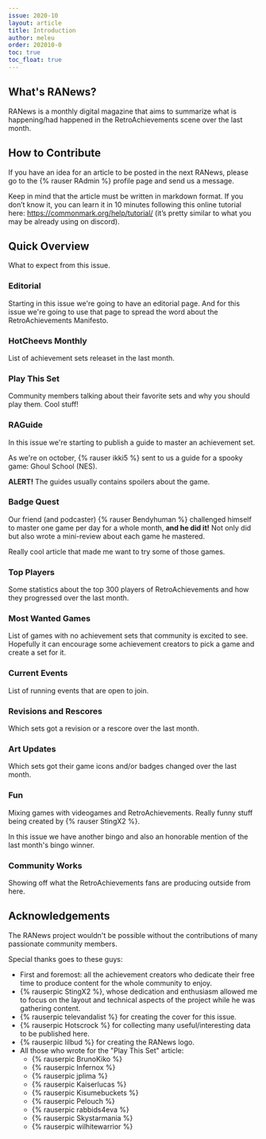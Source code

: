 ```yaml
---
issue: 2020-10
layout: article
title: Introduction
author: meleu
order: 202010-0
toc: true
toc_float: true
---
```


## What's RANews?

RANews is a monthly digital magazine that aims to summarize what is happening/had happened in the RetroAchievements scene over the last month.


## How to Contribute

If you have an idea for an article to be posted in the next RANews, please go to the {% rauser RAdmin %} profile page and send us a message.

Keep in mind that the article must be written in markdown format. If you don’t know it, you can learn it in 10 minutes following this online tutorial here: <https://commonmark.org/help/tutorial/> (it’s pretty similar to what you may be already using on discord).


## Quick Overview

What to expect from this issue.

### Editorial

Starting in this issue we're going to have an editorial page. And for this issue
we're going to use that page to spread the word about the RetroAchievements Manifesto.


### HotCheevs Monthly

List of achievement sets releaset in the last month.


### Play This Set

Community members talking about their favorite sets and why you should play them. Cool stuff!


### RAGuide

In this issue we're starting to publish a guide to master an achievement set.

As we're on october, {% rauser ikki5 %} sent to us a guide for a spooky game: Ghoul School (NES).

**ALERT!** The guides usually contains spoilers about the game.


### Badge Quest

Our friend (and podcaster) {% rauser Bendyhuman %} challenged himself to master one game per day for a whole month, **and he did it!** Not only did but also wrote a mini-review about each game he mastered.

Really cool article that made me want to try some of those games.


### Top Players

Some statistics about the top 300 players of RetroAchievements and how they progressed over the last month.


### Most Wanted Games

List of games with no achievement sets that community is excited to see. Hopefully it can encourage some achievement creators to pick a game and create a set for it.


### Current Events

List of running events that are open to join.


### Revisions and Rescores

Which sets got a revision or a rescore over the last month.


### Art Updates

Which sets got their game icons and/or badges changed over the last month.


### Fun

Mixing games with videogames and RetroAchievements. Really funny stuff being created by {% rauser StingX2 %}.

In this issue we have another bingo and also an honorable mention of the last month's bingo winner.


### Community Works

Showing off what the RetroAchievements fans are producing outside from here.


## Acknowledgements

The RANews project wouldn't be possible without the contributions of many passionate community members.

Special thanks goes to these guys:

- First and foremost: all the achievement creators who dedicate their free time to produce content for the whole community to enjoy.
- {% rauserpic StingX2 %}, whose dedication and enthusiasm allowed me to focus on the layout and technical aspects of the project while he was gathering content.
- {% rauserpic televandalist %} for creating the cover for this issue.
- {% rauserpic Hotscrock %} for collecting many useful/interesting data to be published here.
- {% rauserpic lilbud %} for creating the RANews logo.
- All those who wrote for the "Play This Set" article:
    - {% rauserpic BrunoKiko %}
    - {% rauserpic Infernox %}
    - {% rauserpic jplima %}
    - {% rauserpic Kaiserlucas %}
    - {% rauserpic Kisumebuckets %}
    - {% rauserpic Pelouch %}
    - {% rauserpic rabbids4eva %}
    - {% rauserpic Skystarmania %}
    - {% rauserpic wilhitewarrior %}
